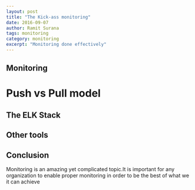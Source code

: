 ```yaml
---
layout: post
title: "The Kick-ass monitoring"
date: 2016-09-07
author: Ramit Surana
tags: monitoring 
category: monitoring 
excerpt: "Monitoring done effectively"
---
```




##  Monitoring 

# Push vs Pull model


## 


## The ELK Stack


## Other tools

## Conclusion

Monitoring is an amazing yet complicated topic.It is important for any organization to enable proper monitoring in order to be the best of what we it can achieve 

  [6]: http://docker.com
  [7]: https://cloud.githubusercontent.com/assets/8342133/12071970/ed85ee72-b0ed-11e5-9a99-d4b0d8d8a36a.png
